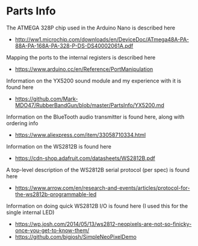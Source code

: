 # Parts Info

The ATMEGA 328P chip used in the Arduino Nano is described here
* http://ww1.microchip.com/downloads/en/DeviceDoc/ATmega48A-PA-88A-PA-168A-PA-328-P-DS-DS40002061A.pdf

Mapping the ports to the internal registers is described here
* https://www.arduino.cc/en/Reference/PortManipulation

Information on the YX5200 sound module and my experience with it is found here
* https://github.com/Mark-MDO47/RubberBandGun/blob/master/PartsInfo/YX5200.md

Information on the BlueTooth audio transmitter is found here, along with ordering info
* https://www.aliexpress.com/item/33058710334.html

Information on the WS2812B is found here
* https://cdn-shop.adafruit.com/datasheets/WS2812B.pdf

A top-level description of the WS2812B serial protocol (per spec) is found here
* https://www.arrow.com/en/research-and-events/articles/protocol-for-the-ws2812b-programmable-led

Information on doing quick WS2812B I/O is found here (I used this for the single internal LED)
* https://wp.josh.com/2014/05/13/ws2812-neopixels-are-not-so-finicky-once-you-get-to-know-them/
* https://github.com/bigjosh/SimpleNeoPixelDemo
